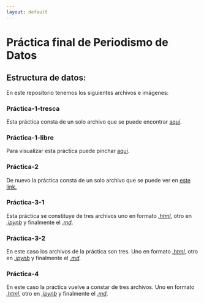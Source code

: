 ```yaml
---
layout: default
---
```

# Práctica final de Periodismo de Datos
## Estructura de datos: 
En este repositorio tenemos los siguientes archivos e imágenes:
### Práctica-1-tresca
Esta práctica consta de un solo archivo que se puede encontrar [aquí](./practica-1-tresca.md). 
### Práctica-1-libre
Para visualizar esta práctica puede pinchar [aquí](./practica-1-libre.md). 
### Práctica-2
De nuevo la práctica consta de un solo archivo que se puede ver en [este link.](./practica-2.md) 
### Práctica-3-1
Esta práctica se constituye de tres archivos uno en formato [_.html_](./practica-3-1.html), otro en [_.ipynb_](./practica-3-1.ipynb) y finalmente el [_.md_](./practica-3-1.md). 
### Práctica-3-2
En este caso los archivos de la práctica son tres. Uno en formato [_.html_](./practica-3-2.html), otro en [_.ipynb_](./practica-3-2.ipynb) y finalmente el [_.md_](./practica-3-2.md).
### Práctica-4
En este caso la práctica vuelve a constar de tres archivos. Uno en formato [_.html_](./practica-4.html), otro en [_.ipynb_](./practica-4.ipynb) y finalmente el [_.md_](./practica-4.md).

